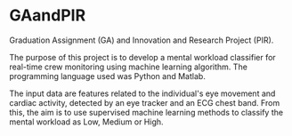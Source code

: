 # GAandPIR
Graduation Assignment (GA) and Innovation and Research Project (PIR).

The purpose of this project is to develop a mental workload classifier for real-time crew monitoring using machine learning algorithm. The programming language used was Python and Matlab.

The input data are features related to the individual's eye movement and cardiac activity, detected by an eye tracker and an ECG chest band. From this, the aim is to use supervised machine learning methods to classify the mental workload as Low, Medium or High.
